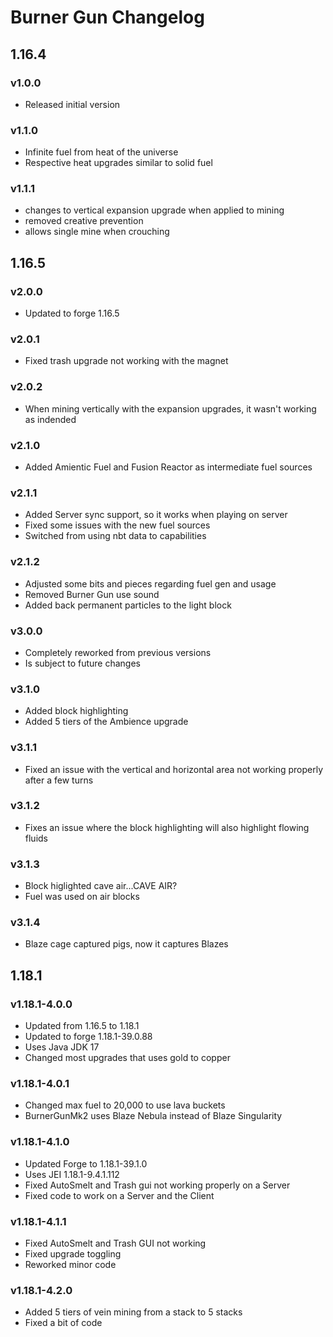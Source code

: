 # Burner Gun Changelog

## 1.16.4
### v1.0.0
- Released initial version
### v1.1.0
- Infinite fuel from heat of the universe
- Respective heat upgrades similar to solid fuel
### v1.1.1
- changes to vertical expansion upgrade when applied to mining
- removed creative prevention
- allows single mine when crouching
## 1.16.5
### v2.0.0
- Updated to forge 1.16.5
### v2.0.1
- Fixed trash upgrade not working with the magnet
### v2.0.2
- When mining vertically with the expansion upgrades, it wasn't working as indended
### v2.1.0
- Added Amientic Fuel and Fusion Reactor as intermediate fuel sources
### v2.1.1
- Added Server sync support, so it works when playing on server
- Fixed some issues with the new fuel sources
- Switched from using nbt data to capabilities
### v2.1.2
- Adjusted some bits and pieces regarding fuel gen and usage
- Removed Burner Gun use sound
- Added back permanent particles to the light block
### v3.0.0
- Completely reworked from previous versions
- Is subject to future changes
### v3.1.0
- Added block highlighting
- Added 5 tiers of the Ambience upgrade
### v3.1.1
- Fixed an issue with the vertical and horizontal area not working properly after a few turns
### v3.1.2
- Fixes an issue where the block highlighting will also highlight flowing fluids
### v3.1.3
- Block higlighted cave air...CAVE AIR?
- Fuel was used on air blocks
### v3.1.4
- Blaze cage captured pigs, now it captures Blazes
## 1.18.1
### v1.18.1-4.0.0
- Updated from 1.16.5 to 1.18.1
- Updated to forge 1.18.1-39.0.88
- Uses Java JDK 17
- Changed most upgrades that uses gold to copper
### v1.18.1-4.0.1
- Changed max fuel to 20,000 to use lava buckets
- BurnerGunMk2 uses Blaze Nebula instead of Blaze Singularity
### v1.18.1-4.1.0
- Updated Forge to 1.18.1-39.1.0
- Uses JEI 1.18.1-9.4.1.112
- Fixed AutoSmelt and Trash gui not working properly on a Server
- Fixed code to work on a Server and the Client
### v1.18.1-4.1.1
- Fixed AutoSmelt and Trash GUI not working
- Fixed upgrade toggling
- Reworked minor code
### v1.18.1-4.2.0
- Added 5 tiers of vein mining from a stack to 5 stacks
- Fixed a bit of code